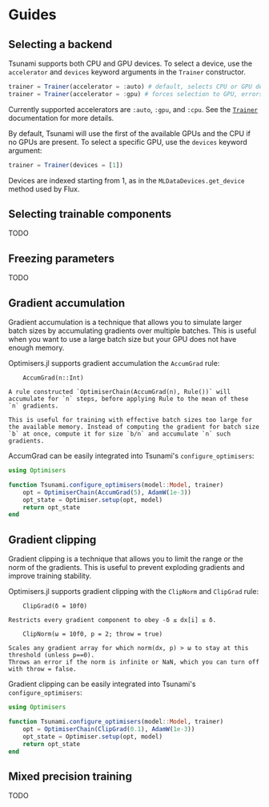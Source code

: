 # Guides 

## Selecting a backend

Tsunami supports both CPU and GPU devices. To select a device, use the `accelerator` and `devices` keyword arguments in the `Trainer` constructor.

```julia
trainer = Trainer(accelerator = :auto) # default, selects CPU or GPU depending on availability
trainer = Trainer(accelerator = :gpu) # forces selection to GPU, errors if no GPU is available
```
Currently supported accelerators are `:auto`, `:gpu`, and `:cpu`.
See the [`Trainer`](@ref) documentation for more details.

By default, Tsunami will use the first of the available GPUs and the CPU if no GPUs are present. 
To select a specific GPU, use the `devices` keyword argument:

```julia
trainer = Trainer(devices = [1])
```

Devices are indexed starting from 1, as in the `MLDataDevices.get_device` method used by Flux.

## Selecting trainable components

TODO

## Freezing parameters

TODO

## Gradient accumulation

Gradient accumulation is a technique that allows you to simulate larger batch sizes by accumulating gradients over multiple batches. This is useful when you want to use a large batch size but your GPU does not have enough memory.

Optimisers.jl supports gradient accumulation the `AccumGrad` rule:

```
    AccumGrad(n::Int)

A rule constructed `OptimiserChain(AccumGrad(n), Rule())` will accumulate for `n` steps, before applying Rule to the mean of these `n` gradients.

This is useful for training with effective batch sizes too large for the available memory. Instead of computing the gradient for batch size `b` at once, compute it for size `b/n` and accumulate `n` such gradients.
```

AccumGrad can be easily integrated into Tsunami's `configure_optimisers`:

```julia
using Optimisers

function Tsunami.configure_optimisers(model::Model, trainer)
    opt = OptimiserChain(AccumGrad(5), AdamW(1e-3))
    opt_state = Optimiser.setup(opt, model)
    return opt_state
end
```

## Gradient clipping

Gradient clipping is a technique that allows you to limit the range or the norm of the gradients. This is useful to prevent exploding gradients and improve training stability.

Optimisers.jl supports gradient clipping with the `ClipNorm` and `ClipGrad` rule:

```
    ClipGrad(δ = 10f0)

Restricts every gradient component to obey -δ ≤ dx[i] ≤ δ.
```
```
    ClipNorm(ω = 10f0, p = 2; throw = true)

Scales any gradient array for which norm(dx, p) > ω to stay at this threshold (unless p==0).
Throws an error if the norm is infinite or NaN, which you can turn off with throw = false.
```

Gradient clipping can be easily integrated into Tsunami's `configure_optimisers`:

```julia
using Optimisers

function Tsunami.configure_optimisers(model::Model, trainer)
    opt = OptimiserChain(ClipGrad(0.1), AdamW(1e-3))
    opt_state = Optimiser.setup(opt, model)
    return opt_state
end
```

## Mixed precision training

TODO
